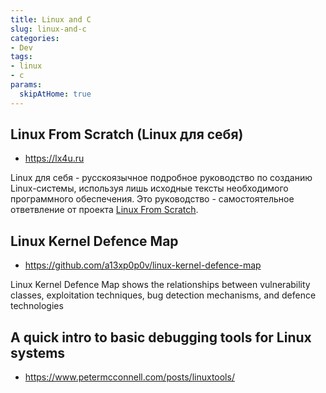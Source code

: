 ```yaml
---
title: Linux and C
slug: linux-and-c
categories:
- Dev
tags:
- linux
- c
params:
  skipAtHome: true
---
```


## Linux From Scratch (Linux для себя) 

- https://lx4u.ru

Linux для себя - русскоязычное подробное руководство по созданию Linux-системы, используя лишь исходные тексты необходимого программного обеспечения. Это руководство - самостоятельное ответвление от проекта [Linux From Scratch](https://www.linuxfromscratch.org). 

## Linux Kernel Defence Map

- https://github.com/a13xp0p0v/linux-kernel-defence-map

Linux Kernel Defence Map shows the relationships between vulnerability classes, exploitation techniques, bug detection mechanisms, and defence technologies

## A quick intro to basic debugging tools for Linux systems

- https://www.petermcconnell.com/posts/linuxtools/

